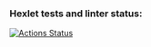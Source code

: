 ### Hexlet tests and linter status:
[![Actions Status](https://github.com/Anastasizz/java-project-72/actions/workflows/hexlet-check.yml/badge.svg)](https://github.com/Anastasizz/java-project-72/actions)